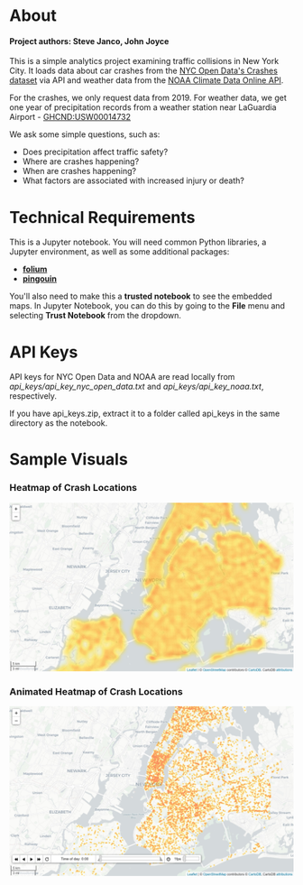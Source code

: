 # About
#### Project authors: Steve Janco, John Joyce  

This is a simple analytics project examining traffic collisions in New York City. It loads data about car crashes from the [NYC Open Data's Crashes dataset](https://dev.socrata.com/foundry/data.cityofnewyork.us/h9gi-nx95) via API and weather data from the [NOAA Climate Data Online API](https://www.ncdc.noaa.gov/cdo-web/webservices/v2).  

For the crashes, we only request data from 2019. For weather data, we get one year of precipitation records from a weather station near LaGuardia Airport - [GHCND:USW00014732](/images/weather_station.jpg?raw=true)  

We ask some simple questions, such as:
* Does precipitation affect traffic safety?  
* Where are crashes happening?  
* When are crashes happening?  
* What factors are associated with increased injury or death?   

# Technical Requirements

This is a Jupyter notebook. You will need common Python libraries, a Jupyter environment, as well as some additional packages:

* [**folium**](https://python-visualization.github.io/folium/)  
* [**pingouin**](https://pingouin-stats.org)  

You'll also need to make this a **trusted notebook** to see the embedded maps. In Jupyter Notebook, you can do this by going to the **File** menu and selecting **Trust Notebook** from the dropdown.

# API Keys

API keys for NYC Open Data and NOAA are read locally from *api_keys/api_key_nyc_open_data.txt* and *api_keys/api_key_noaa.txt*, respectively.  

If you have api_keys.zip, extract it to a folder called api_keys in the same directory as the notebook.   

# Sample Visuals

### Heatmap of Crash Locations

![static heatmap of crash locations, requires folium](/images/static_heatmap.jpg)  

### Animated Heatmap of Crash Locations

![animated heatmap of crash locations at all hours of the day, requires folium](/images/animated_heatmap.jpg)